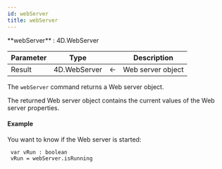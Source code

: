 ```yaml
---
id: webServer
title: webServer
---
```



<!-- REF #_command_.webServer.Syntax -->**webServer** : 4D.WebServer<!-- END REF -->


<!-- REF #_command_.webServer.Params -->

|Parameter|Type||Description|
|---|---|----|---|
|Result|4D.WebServer|<-|Web server object|
<!-- END REF -->

The `webServer` command <!-- REF #_command_.webServer.Summary -->returns a Web server object<!-- END REF -->.

The returned Web server object contains the current values of the Web server properties.

#### Example  

You want to know if the Web server is started:

```qs
 var vRun : boolean
 vRun = webServer.isRunning
```
